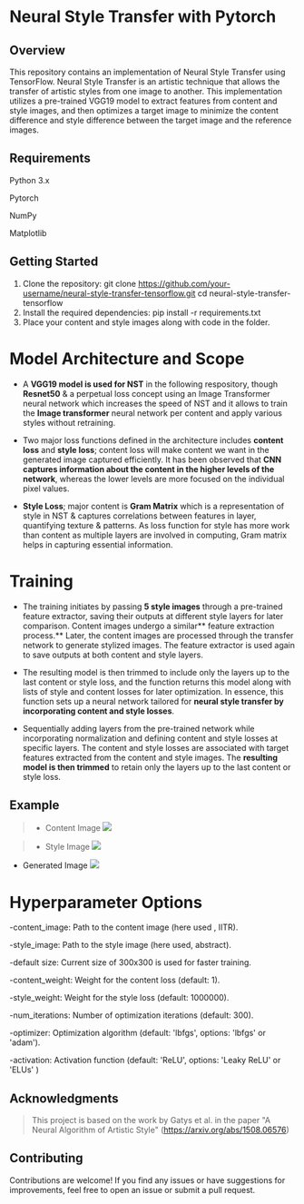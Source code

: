 # Neural Style Transfer with Pytorch

## Overview
This repository contains an implementation of Neural Style Transfer using TensorFlow. Neural Style Transfer is an artistic technique that allows the transfer of artistic styles from one image to another. This implementation utilizes a pre-trained VGG19 model to extract features from content and style images, and then optimizes a target image to minimize the content difference and style difference between the target image and the reference images.

## Requirements
Python 3.x 

Pytorch 

NumPy

Matplotlib


## Getting Started
1. Clone the repository:
   git clone https://github.com/your-username/neural-style-transfer-tensorflow.git
   cd neural-style-transfer-tensorflow
2. Install the required dependencies:
   pip install -r requirements.txt
3. Place your content and style images along with code in the folder.

# Model Architecture and Scope
- A **VGG19 model is used for NST** in the following respository, though **Resnet50** & a perpetual loss concept using an Image Transformer neural network which increases the speed of NST and it allows to train the **Image transformer** neural network per content and apply various styles without retraining.

- Two major loss functions defined in the architecture includes **content loss** and **style loss**; content loss will make content we want in the generated image captured efficiently. It has been observed that **CNN captures information about the content in the higher levels of the network**, whereas the lower levels are more focused on the individual pixel values.

- **Style Loss**; major content is **Gram Matrix** which is a representation of style in NST & captures correlations between features in layer, quantifying texture & patterns. As loss function for style has more work than content as multiple layers are involved in computing, Gram matrix helps in capturing essential information.

# Training
- The training initiates by passing **5 style images** through a pre-trained feature extractor, saving their outputs at different style layers for later comparison. Content images undergo a similar** feature extraction process.** Later, the content images are processed through the transfer network to generate stylized images. The feature extractor is used again to save outputs at both content and style layers.

- The resulting model is then trimmed to include only the layers up to the last content or style loss, and the function returns this model along with lists of style and content losses for later optimization. In essence, this function sets up a neural network tailored for **neural style transfer by incorporating content and style losses**.

- Sequentially adding layers from the pre-trained network while incorporating normalization and defining content and style losses at specific layers. The content and style losses are associated with target features extracted from the content and style images. The **resulting model is then trimmed** to retain only the layers up to the last content or style loss.

## Example 

> - Content Image
![](https://i.ibb.co/LgjpkRK/IITR.jpg)

>- Style Image
![](https://i.ibb.co/Jcv5Yt3/abstract.jpg)

- Generated Image
![](https://i.ibb.co/XJPmbDD/iitrplusabstract.jpg)


# Hyperparameter Options

-content_image:  Path to the content image (here used , IITR).

-style_image:  Path to the style image (here used, abstract).

-default size: Current size of 300x300 is used for faster training.

-content_weight: Weight for the content loss (default: 1).

-style_weight: Weight for the style loss (default: 1000000).

-num_iterations: Number of optimization iterations (default: 300).

-optimizer: Optimization algorithm (default: 'lbfgs', options: 'lbfgs' or 'adam').

-activation: Activation function (default: 'ReLU', options: 'Leaky ReLU' or 'ELUs' )

## Acknowledgments
> This project is based on the work by Gatys et al. in the paper "A Neural Algorithm of Artistic Style" (https://arxiv.org/abs/1508.06576)

## Contributing
Contributions are welcome! If you find any issues or have suggestions for improvements, feel free to open an issue or submit a pull request.
